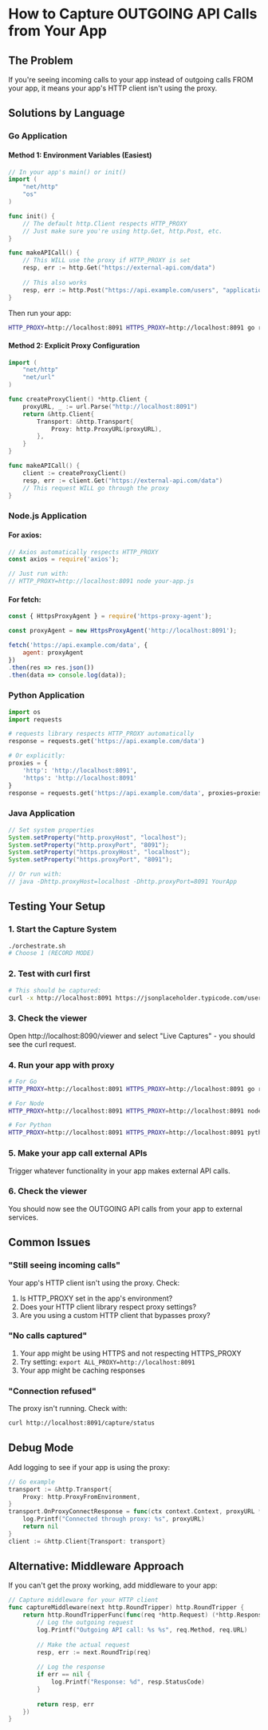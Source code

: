 # How to Capture OUTGOING API Calls from Your App

## The Problem
If you're seeing incoming calls to your app instead of outgoing calls FROM your app, it means your app's HTTP client isn't using the proxy.

## Solutions by Language

### Go Application

#### Method 1: Environment Variables (Easiest)
```go
// In your app's main() or init()
import (
    "net/http"
    "os"
)

func init() {
    // The default http.Client respects HTTP_PROXY
    // Just make sure you're using http.Get, http.Post, etc.
}

func makeAPICall() {
    // This WILL use the proxy if HTTP_PROXY is set
    resp, err := http.Get("https://external-api.com/data")
    
    // This also works
    resp, err := http.Post("https://api.example.com/users", "application/json", body)
}
```

Then run your app:
```bash
HTTP_PROXY=http://localhost:8091 HTTPS_PROXY=http://localhost:8091 go run your-app.go
```

#### Method 2: Explicit Proxy Configuration
```go
import (
    "net/http"
    "net/url"
)

func createProxyClient() *http.Client {
    proxyURL, _ := url.Parse("http://localhost:8091")
    return &http.Client{
        Transport: &http.Transport{
            Proxy: http.ProxyURL(proxyURL),
        },
    }
}

func makeAPICall() {
    client := createProxyClient()
    resp, err := client.Get("https://external-api.com/data")
    // This request WILL go through the proxy
}
```

### Node.js Application

#### For axios:
```javascript
// Axios automatically respects HTTP_PROXY
const axios = require('axios');

// Just run with:
// HTTP_PROXY=http://localhost:8091 node your-app.js
```

#### For fetch:
```javascript
const { HttpsProxyAgent } = require('https-proxy-agent');

const proxyAgent = new HttpsProxyAgent('http://localhost:8091');

fetch('https://api.example.com/data', {
    agent: proxyAgent
})
.then(res => res.json())
.then(data => console.log(data));
```

### Python Application

```python
import os
import requests

# requests library respects HTTP_PROXY automatically
response = requests.get('https://api.example.com/data')

# Or explicitly:
proxies = {
    'http': 'http://localhost:8091',
    'https': 'http://localhost:8091'
}
response = requests.get('https://api.example.com/data', proxies=proxies)
```

### Java Application

```java
// Set system properties
System.setProperty("http.proxyHost", "localhost");
System.setProperty("http.proxyPort", "8091");
System.setProperty("https.proxyHost", "localhost");
System.setProperty("https.proxyPort", "8091");

// Or run with:
// java -Dhttp.proxyHost=localhost -Dhttp.proxyPort=8091 YourApp
```

## Testing Your Setup

### 1. Start the Capture System
```bash
./orchestrate.sh
# Choose 1 (RECORD MODE)
```

### 2. Test with curl first
```bash
# This should be captured:
curl -x http://localhost:8091 https://jsonplaceholder.typicode.com/users
```

### 3. Check the viewer
Open http://localhost:8090/viewer and select "Live Captures" - you should see the curl request.

### 4. Run your app with proxy
```bash
# For Go
HTTP_PROXY=http://localhost:8091 HTTPS_PROXY=http://localhost:8091 go run your-app.go

# For Node
HTTP_PROXY=http://localhost:8091 HTTPS_PROXY=http://localhost:8091 node your-app.js

# For Python  
HTTP_PROXY=http://localhost:8091 HTTPS_PROXY=http://localhost:8091 python your-app.py
```

### 5. Make your app call external APIs
Trigger whatever functionality in your app makes external API calls.

### 6. Check the viewer
You should now see the OUTGOING API calls from your app to external services.

## Common Issues

### "Still seeing incoming calls"
Your app's HTTP client isn't using the proxy. Check:
1. Is HTTP_PROXY set in the app's environment?
2. Does your HTTP client library respect proxy settings?
3. Are you using a custom HTTP client that bypasses proxy?

### "No calls captured"
1. Your app might be using HTTPS and not respecting HTTPS_PROXY
2. Try setting: `export ALL_PROXY=http://localhost:8091`
3. Your app might be caching responses

### "Connection refused"
The proxy isn't running. Check with:
```bash
curl http://localhost:8091/capture/status
```

## Debug Mode

Add logging to see if your app is using the proxy:

```go
// Go example
transport := &http.Transport{
    Proxy: http.ProxyFromEnvironment,
}
transport.OnProxyConnectResponse = func(ctx context.Context, proxyURL *url.URL, connectReq *http.Request, connectRes *http.Response) error {
    log.Printf("Connected through proxy: %s", proxyURL)
    return nil
}
client := &http.Client{Transport: transport}
```

## Alternative: Middleware Approach

If you can't get the proxy working, add middleware to your app:

```go
// Capture middleware for your HTTP client
func captureMiddleware(next http.RoundTripper) http.RoundTripper {
    return http.RoundTripperFunc(func(req *http.Request) (*http.Response, error) {
        // Log the outgoing request
        log.Printf("Outgoing API call: %s %s", req.Method, req.URL)
        
        // Make the actual request
        resp, err := next.RoundTrip(req)
        
        // Log the response
        if err == nil {
            log.Printf("Response: %d", resp.StatusCode)
        }
        
        return resp, err
    })
}
```